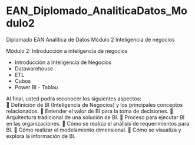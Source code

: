 # EAN_Diplomado_AnaliticaDatos_Modulo2
Diplomado EAN Analítica de Datos Módulo 2 Inteligencia de negocios

Módulo 2: Introducción a inteligencia de negocios
 - Introducción a Inteligencia de Negocios
 - Datawarehouse
 - ETL
 - Cubos
 - Power BI - Tablau
 
 
 Al final, usted podrá reconocer los siguientes aspectos:  
  Definición de BI (Inteligencia de Negocios) y los principales conceptos relacionados. 
  Entender el valor de BI para la toma de decisiones. 
  Arquitectura tradicional de una solución de BI. 
  Proceso para ejecutar BI en las organizaciones. 
  Cómo se realiza el análisis de requerimientos para BI. 
  Cómo realizar el modelamiento dimensional. 
  Cómo se visualiza y explora la información de BI. 
 
 
